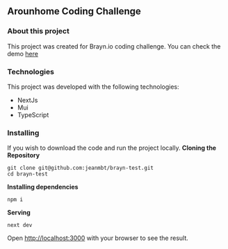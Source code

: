 ## Arounhome Coding Challenge

### About this project

This project was created for Brayn.io coding challenge.
You can check the demo [here](https://brayn-test-ky9ta3eax-jeanmbt.vercel.app/)

### Technologies

This project was developed with the following technologies:

- NextJs
- Mui
- TypeScript


### Installing

If you wish to download the code and run the project locally.
**Cloning the Repository**

```
git clone git@github.com:jeanmbt/brayn-test.git
cd brayn-test
```

**Installing dependencies**

```
npm i
```

**Serving**
 
```
next dev
```

Open [http://localhost:3000](http://localhost:3000) with your browser to see the result.
